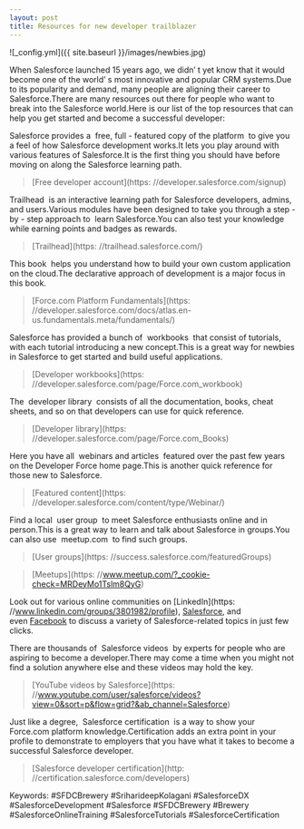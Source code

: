 ```yaml
---
layout: post
title: Resources for new developer trailblazer 
---
```

![_config.yml]({{ site.baseurl }}/images/newbies.jpg)

When Salesforce launched 15 years ago, we didn’ t yet know that it would become one of the world’ s most innovative and popular CRM systems.Due to its popularity and demand, many people are aligning their career to Salesforce.There are many resources out there for people who want to break into the Salesforce world.Here is our list of the top resources that can help you get started and become a successful developer:

Salesforce provides a  free, full - featured copy of the platform  to give you a feel of how Salesforce development works.It lets you play around with various features of Salesforce.It is the first thing you should have before moving on along the Salesforce learning path. 
> [Free developer account](https: //developer.salesforce.com/signup)

Trailhead  is an interactive learning path for Salesforce developers, admins, and users.Various modules have been designed to take you through a step - by - step approach to  learn Salesforce.You can also test your knowledge while earning points and badges as rewards. 
> [Trailhead](https: //trailhead.salesforce.com/)

This book  helps you understand how to build your own custom application on the cloud.The declarative approach of development is a major focus in this book. 
>[Force.com Platform Fundamentals](https: //developer.salesforce.com/docs/atlas.en-us.fundamentals.meta/fundamentals/)

Salesforce has provided a bunch of  workbooks  that consist of tutorials, with each tutorial introducing a new concept.This is a great way
for newbies in Salesforce to get started and build useful applications. 
> [Developer workbooks](https: //developer.salesforce.com/page/Force.com_workbook)

The  developer library  consists of all the documentation, books, cheat sheets, and so on that developers can use
for quick reference. 
> [Developer library](https: //developer.salesforce.com/page/Force.com_Books)

Here you have all  webinars and articles  featured over the past few years on the Developer Force home page.This is another quick reference for those new to Salesforce. 
> [Featured content](https: //developer.salesforce.com/content/type/Webinar/)

Find a local  user group  to meet Salesforce enthusiasts online and in person.This is a great way to learn and talk about Salesforce in groups.You can also use  meetup.com  to find such groups. 
>[User groups](https: //success.salesforce.com/featuredGroups)

>[Meetups](https: //www.meetup.com/?_cookie-check=MRDeyMo1Tslm8QyG)

Look out for various online communities on [LinkedIn](https: //www.linkedin.com/groups/3801982/profile), [Salesforce](https://developer.salesforce.com/forums/ForumsCategories), and even [Facebook](https://www.facebook.com/salesforcedevs) to discuss a variety of Salesforce-related topics in just few clicks.

There are thousands of  Salesforce videos  by experts for people who are aspiring to become a developer.There may come a time when you might not find a solution anywhere else and these videos may hold the key.
> [YouTube videos by Salesforce](https: //www.youtube.com/user/salesforce/videos?view=0&sort=p&flow=grid?&ab_channel=Salesforce)

Just like a degree,  Salesforce certification  is a way to show your Force.com platform knowledge.Certification adds an extra point in your profile to demonstrate to employers that you have what it takes to become a successful Salesforce developer. 
> [Salesforce developer certification](http: //certification.salesforce.com/developers)

Keywords: #SFDCBrewery #SriharideepKolagani #SalesforceDX #SalesforceDevelopment #Salesforce #SFDCBrewery #Brewery #SalesforceOnlineTraining #SalesforceTutorials #SalesforceCertification
